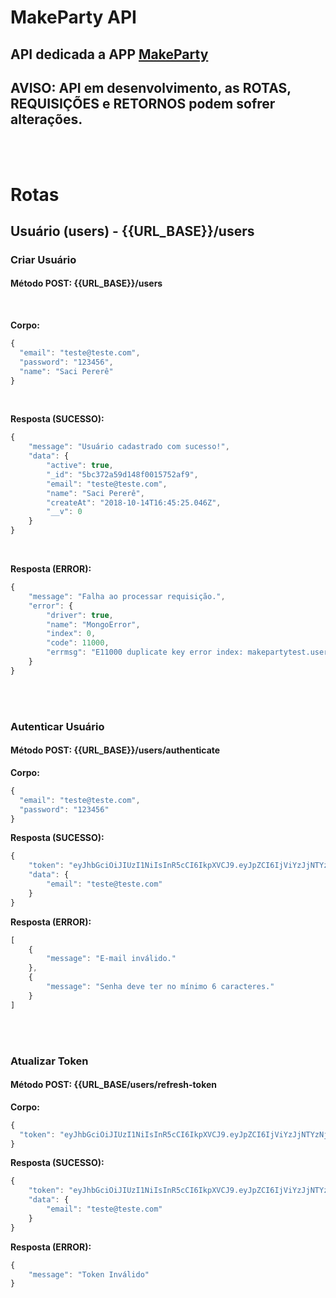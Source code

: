 # MakeParty API

## API dedicada a APP [MakeParty](https://github.com/InovaUFRPE/MakeParty)

## AVISO: API em desenvolvimento, as ROTAS, REQUISIÇÕES e RETORNOS podem sofrer alterações.

<br><br>
# Rotas

## Usuário (users) - {{URL_BASE}}/users

### Criar Usuário
#### Método **POST: {{URL_BASE}}/users**

<br>

**Corpo:**
````javascript
{ 
  "email": "teste@teste.com", 
  "password": "123456", 
  "name": "Saci Pererê" 
}
````

<br>

**Resposta (SUCESSO):**
````javascript
{
    "message": "Usuário cadastrado com sucesso!",
    "data": {
        "active": true,
        "_id": "5bc372a59d148f0015752af9",
        "email": "teste@teste.com",
        "name": "Saci Pererê",
        "createAt": "2018-10-14T16:45:25.046Z",
        "__v": 0
    }
}
````

<br>

**Resposta (ERROR):**
````javascript
{
    "message": "Falha ao processar requisição.",
    "error": {
        "driver": true,
        "name": "MongoError",
        "index": 0,
        "code": 11000,
        "errmsg": "E11000 duplicate key error index: makepartytest.users.$email_1 dup key: { : \"teste@teste.com\" }"
    }
}
````
<br><br>
### Autenticar Usuário
#### Método **POST: {{URL_BASE}}/users/authenticate**

**Corpo:**
````javascript
{ 
  "email": "teste@teste.com", 
  "password": "123456"
}
````

**Resposta (SUCESSO):**
````javascript
{
    "token": "eyJhbGciOiJIUzI1NiIsInR5cCI6IkpXVCJ9.eyJpZCI6IjViYzJjNTYzNjliZmY4MDAxNTNhNTU1YiIsImVtYWlsIjoicGcyMDA2cGVAaG90bWFpbC5jb20iLCJpYXQiOjE1Mzk1MzU4MTAsImV4cCI6MTUzOTYyMjIxMH0.MMue48mqximv4oG8RHEZ1L1j33uZVuojqoLqVbGXf2U",
    "data": {
        "email": "teste@teste.com"
    }
}
````

**Resposta (ERROR):**
````javascript
[
    {
        "message": "E-mail inválido."
    },
    {
        "message": "Senha deve ter no mínimo 6 caracteres."
    }
]
````
<br><br>
### Atualizar Token
#### Método **POST: {{URL_BASE/users/refresh-token**

**Corpo:**
````javascript
{ 
  "token": "eyJhbGciOiJIUzI1NiIsInR5cCI6IkpXVCJ9.eyJpZCI6IjViYzJjNTYzNjliZmY4MDAxNTNhNTU1YiIsImVtYWlsIjoicGcyMDA2cGVAaG90bWFpbC5jb20iLCJpYXQiOjE1Mzk1MzU4MTAsImV4cCI6MTUzOTYyMjIxMH0.MMue48mqximv4oG8RHEZ1L1j33uZVuojqoLqVbGXf2U"
}
````

**Resposta (SUCESSO):**
````javascript
{
    "token": "eyJhbGciOiJIUzI1NiIsInR5cCI6IkpXVCJ9.eyJpZCI6IjViYzJjNTYzNjliZmY4MDAxNTNhNTU1YiIsImVtYWlsIjoicGcyMDA2cGVAaG90bWFpbC5jb20iLCJpYXQiOjE1Mzk1MzU4MTAsImV4cCI6MTUzOTYyMjIxMH0.MMue48mqximv4oG8RHEZ1L1j33uZVuojqoLqVbGXf2U",
    "data": {
        "email": "teste@teste.com"
    }
}
````

**Resposta (ERROR):**
````javascript
{
    "message": "Token Inválido"
}
````
